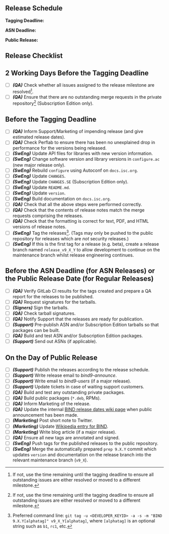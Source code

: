 ## Release Schedule

**Tagging Deadline:**

**ASN Deadline:**

**Public Release:**

## Release Checklist

## 2 Working Days Before the Tagging Deadline

 - [ ] ***(QA)*** Check whether all issues assigned to the release milestone are resolved[^1].
 - [ ] ***(QA)*** Ensure that there are no outstanding merge requests in the private repository[^1] (Subscription Edition only).

## Before the Tagging Deadline

 - [ ] ***(QA)*** Inform Support/Marketing of impending release (and give estimated release dates).
 - [ ] ***(QA)*** Check Perflab to ensure there has been no unexplained drop in performance for the versions being released.
 - [ ] ***(SwEng)*** Update API files for libraries with new version information.
 - [ ] ***(SwEng)*** Change software version and library versions in `configure.ac` (new major release only).
 - [ ] ***(SwEng)*** Rebuild `configure` using Autoconf on `docs.isc.org`.
 - [ ] ***(SwEng)*** Update `CHANGES`.
 - [ ] ***(SwEng)*** Update `CHANGES.SE` (Subscription Edition only).
 - [ ] ***(SwEng)*** Update `README.md`.
 - [ ] ***(SwEng)*** Update `version`.
 - [ ] ***(SwEng)*** Build documentation on `docs.isc.org`.
 - [ ] ***(QA)*** Check that all the above steps were performed correctly.
 - [ ] ***(QA)*** Check that the contents of release notes match the merge requests comprising the releases.
 - [ ] ***(QA)*** Check that the formatting is correct for text, PDF, and HTML versions of release notes.
 - [ ] ***(SwEng)*** Tag the releases[^2].  (Tags may only be pushed to the public repository for releases which are *not* security releases.)
 - [ ] ***(SwEng)*** If this is the first tag for a release (e.g. beta), create a release branch named `release_v9_X_Y` to allow development to continue on the maintenance branch whilst release engineering continues.

## Before the ASN Deadline (for ASN Releases) or the Public Release Date (for Regular Releases)

 - [ ] ***(QA)*** Verify GitLab CI results for the tags created and prepare a QA report for the releases to be published.
 - [ ] ***(QA)*** Request signatures for the tarballs.
 - [ ] ***(Signers)*** Sign the tarballs.
 - [ ] ***(QA)*** Check tarball signatures.
 - [ ] ***(QA)*** Notify Support that the releases are ready for publication.
 - [ ] ***(Support)*** Pre-publish ASN and/or Subscription Edition tarballs so that packages can be built.
 - [ ] ***(QA)*** Build and test ASN and/or Subscription Edition packages.
 - [ ] ***(Support)*** Send out ASNs (if applicable).

## On the Day of Public Release

 - [ ] ***(Support)*** Publish the releases according to the release schedule.
 - [ ] ***(Support)*** Write release email to *bind9-announce*.
 - [ ] ***(Support)*** Write email to *bind9-users* (if a major release).
 - [ ] ***(Support)*** Update tickets in case of waiting support customers.
 - [ ] ***(QA)*** Build and test any outstanding private packages.
 - [ ] ***(QA)*** Build public packages (`*.deb`, RPMs).
 - [ ] ***(QA)*** Inform Marketing of the release.
 - [ ] ***(QA)*** Update the internal [BIND release dates wiki page](https://wiki.isc.org/bin/view/Main/BindReleaseDates) when public announcement has been made.
 - [ ] ***(Marketing)*** Post short note to Twitter.
 - [ ] ***(Marketing)*** Update [Wikipedia entry for BIND](https://en.wikipedia.org/wiki/BIND).
 - [ ] ***(Marketing)*** Write blog article (if a major release).
 - [ ] ***(QA)*** Ensure all new tags are annotated and signed.
 - [ ] ***(SwEng)*** Push tags for the published releases to the public repository.
 - [ ] ***(SwEng)*** Merge the automatically prepared `prep 9.X.Y` commit which updates `version` and documentation on the release branch into the relevant maintenance branch (`v9_X`).

[^1]: If not, use the time remaining until the tagging deadline to ensure all outstanding issues are either resolved or moved to a different milestone.

[^2]: Preferred command line: `git tag -u <DEVELOPER_KEYID> -a -s -m "BIND 9.X.Y[alphatag]" v9_X_Y[alphatag]`, where `[alphatag]` is an optional string such as `b1`, `rc1`, etc.
